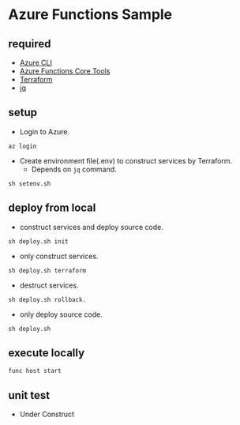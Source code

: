 # Azure Functions Sample

## required

- [Azure CLI](https://docs.microsoft.com/ja-jp/cli/azure/?view=azure-cli-latest)
- [Azure Functions Core Tools](https://docs.microsoft.com/ja-jp/azure/azure-functions/functions-run-local)
- [Terraform](https://www.terraform.io/docs/commands/index.html)
- [jq](https://stedolan.github.io/jq/)

## setup

- Login to Azure.

```
az login
```

- Create environment file(.env) to construct services by Terraform.
  - Depends on `jq` command.

```
sh setenv.sh
```

## deploy from local

- construct services and deploy source code.

```
sh deploy.sh init
```

- only construct services.

```
sh deploy.sh terraform
```

- destruct services.

```
sh deploy.sh rollback.
```

- only deploy source code.

```
sh deploy.sh
```

## execute locally

```
func host start
```

## unit test

- Under Construct
